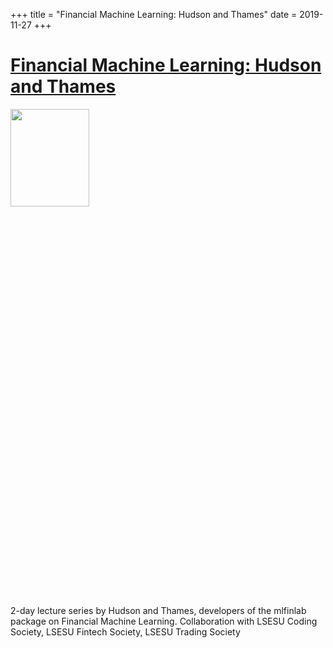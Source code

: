 +++
title = "Financial Machine Learning: Hudson and Thames"
date = 2019-11-27
+++

# [Financial Machine Learning: Hudson and Thames](https://www.facebook.com/events/734217300377896/)

<img src = "https://scontent.fhkg10-1.fna.fbcdn.net/v/t1.0-9/75371543_2442445002640405_6428177964516507648_o.jpg?_nc_cat=100&_nc_sid=b386c4&_nc_ohc=qGAQc4qwHakAX80y6sO&_nc_ht=scontent.fhkg10-1.fna&oh=3db1344d4b7b242c85047f546490805d&oe=5F164A30" height=20% width=50%> 

2-day lecture series by Hudson and Thames, developers of the mlfinlab package on Financial Machine Learning. Collaboration with LSESU Coding Society, LSESU Fintech Society, LSESU Trading Society

